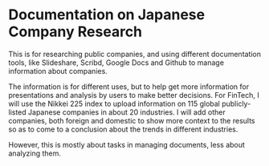 Documentation on Japanese Company Research
==
This is for researching public companies, and using different documentation tools, like Slideshare, Scribd, Google Docs and Github to manage information about companies.

The information is for different uses, but to help get more information for presentations and analysis by users to make better decisions.
For FinTech, I will use the Nikkei 225 index to upload information on 115 global publicly-listed Japanese companies in about 20 industries. I will add other companies, both foreign and domestic to show more context to the results so as to come to a conclusion about the trends in different industries.

However, this is mostly about tasks in managing documents, less about analyzing them.
